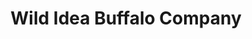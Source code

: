 ---
title: "Wild Idea Buffalo Company"
url: /rapid-city/wild-idea-buffalo-company/
shop: butcher
---